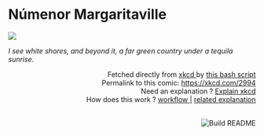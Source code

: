 # <b>Númenor Margaritaville</b>

[![](https://imgs.xkcd.com/comics/numenor_margaritaville.png)](https://xkcd.com/2994)

<i>I see white shores, and beyond it, a far green country under a tequila sunrise.</i>

<div align="right">
  Fetched directly from
  <a href="https://xkcd.com">
    xkcd
  </a>
  by
  <a href="https://github.com/Vanille-N/Vanille-N/blob/master/fetch">
    this bash script
  </a>
</div>
<div align="right">
  Permalink to this comic:
  <a href="https://xkcd.com/2994">
    https://xkcd.com/2994
  </a>
</div>
<div align="right">
  Need an explanation ?
  <a href="https://www.explainxkcd.com/wiki/index.php/2994">
    Explain xkcd
  </a>
</div>
<div align="right">
  How does this work ?
  <a href="https://github.com/Vanille-N/Vanille-N/blob/master/.github/workflows/build.yml">
    workflow
  </a>
  |
  <a href="https://simonwillison.net/2020/Jul/10/self-updating-profile-readme/">
    related explanation
  </a>
</div><br>

<a href="https://github.com/Vanille-N/Vanille-N/actions"><img src="https://github.com/Vanille-N/Vanille-N/workflows/Build%20README/badge.svg" align="right" alt="Build README"></a>
